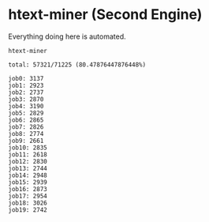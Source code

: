 # htext-miner (Second Engine)

Everything doing here is automated.

```
htext-miner

total: 57321/71225 (80.47876447876448%)

job0: 3137
job1: 2923
job2: 2737
job3: 2870
job4: 3190
job5: 2829
job6: 2865
job7: 2826
job8: 2774
job9: 2661
job10: 2835
job11: 2618
job12: 2830
job13: 2744
job14: 2948
job15: 2939
job16: 2873
job17: 2954
job18: 3026
job19: 2742
```